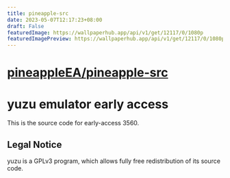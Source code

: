 ```yaml
---
title: pineapple-src
date: 2023-05-07T12:17:23+08:00
draft: False
featuredImage: https://wallpaperhub.app/api/v1/get/12117/0/1080p
featuredImagePreview: https://wallpaperhub.app/api/v1/get/12117/0/1080p
---
```


# [pineappleEA/pineapple-src](https://github.com/pineappleEA/pineapple-src)

yuzu emulator early access
=============

This is the source code for early-access 3560.

## Legal Notice

yuzu is a GPLv3 program, which allows fully free redistribution of its source code.